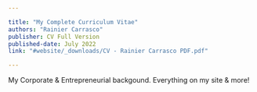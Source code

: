 ```yaml
---

title: "My Complete Curriculum Vitae" 
authors: "Rainier Carrasco"
publisher: CV Full Version
published-date: July 2022
link: "#website/_downloads/CV - Rainier Carrasco PDF.pdf"

---
```


My Corporate & Entrepreneurial backgound. Everything on my site & more!
